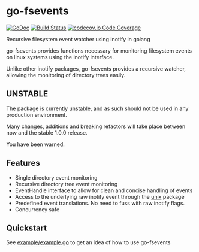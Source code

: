 # go-fsevents
[![GoDoc](https://godoc.org/github.com/tywkeene/go-fsevents?status.svg)](https://godoc.org/github.com/tywkeene/go-fsevents)
[![Build Status](https://travis-ci.org/tywkeene/go-fsevents.svg?branch=master)](https://travis-ci.org/tywkeene/go-fsevents)
[![codecov.io Code Coverage](https://img.shields.io/codecov/c/github/tywkeene/go-fsevents.svg?maxAge=2592000)](https://codecov.io/github/tywkeene/go-fsevents?branch=master)

Recursive filesystem event watcher using inotify in golang

go-fsevents provides functions necessary for monitoring filesystem events on linux systems using the inotify interface.

Unlike other inotify packages, go-fsevents provides a recursive watcher, allowing the monitoring of directory trees easily.

## UNSTABLE

The package is currently unstable, and as such should not be used in any production environment.

Many changes, additions and breaking refactors will take place between now and the stable 1.0.0 release.

You have been warned.

## Features
- Single directory event monitoring
- Recursive directory tree event monitoring
- EventHandle interface to allow for clean and concise handling of events
- Access to the underlying raw inotify event through the [unix](https://godoc.org/golang.org/x/sys/unix) package
- Predefined event translations. No need to fuss with raw inotify flags.
- Concurrency safe

## Quickstart

See [example/example.go](https://github.com/tywkeene/go-fsevents/blob/master/example/example.go) to get an idea of how to use go-fsevents
